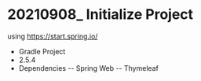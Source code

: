 # 20210908_ Initialize Project
using https://start.spring.io/
- Gradle Project
- 2.5.4
- Dependencies
-- Spring Web
-- Thymeleaf